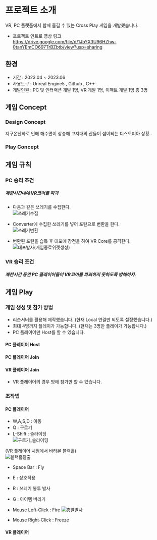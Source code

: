 # 프로젝트 소개  
VR, PC 플랫폼에서 함께 즐길 수 있는 Cross Play 게임을 개발했습니다.
- 프로젝트 인트로 영상 링크
https://drive.google.com/file/d/1JbYX3U96HZhw-0tanYEmCO697TrBZbtb/view?usp=sharing  

## 환경
* 기간 : 2023.04 ~ 2023.06
* 사용도구 : Unreal Engine5 , Github , C++
* 개발인원 : PC 및 인터랙션 개발 1명, VR 개발 1명, 이펙트 개발 1명 총 3명



## 게임 Concept
### Design Concept
지구온난화로 인해 해수면이 상승해 고지대의 산들이 섬이되는 디스토피아 상황..


### Play Concept


## 게임 규칙
### PC 승리 조건
##### 제한시간내에 VR코어를 파괴
- 다음과 같은 쓰레기를 수집한다.  
![쓰레기수집](https://github.com/oh-bba-ya/Project_CrossBridge/assets/49023743/b19055df-726b-4f10-9ee8-27bb1021aac2)
  
- Converter에 수집한 쓰레기를 넣어 포탄으로 변환을 한다.  
![쓰레기변환](https://github.com/oh-bba-ya/Project_CrossBridge/assets/49023743/e3f9390c-93cb-412e-ae46-614994bda9b7)

  
- 변환된 포탄을 습득 후 대포에 장전을 하여 VR Core를 공격한다.  
![대포발사(게임종료위젯생성)](https://github.com/oh-bba-ya/Project_CrossBridge/assets/49023743/f7d9e99e-16c6-4e6e-80ed-d3f0e9ecccbd)

### VR 승리 조건
##### 제한시간 동안 PC 플레이어들이 VR코어를 파괴하지 못하도록 방해하자.



## 게임 Play
### 게임 생성 및 참가 방법
- 리슨서버를 활용해 제작했습니다. (현재 Local 연결만 되도록 설정했습니다.)
- 최대 4명까지 플레이가 가능합니다. (현재는 3명만 플레이가 가능합니다.)
- PC 플레이어만 Host를 할 수 있습니다.
#### PC 플레이어 Host

#### PC 플레이어 Join



#### VR 플레이어 Join
- VR 플레이어의 경우 방에 참가만 할 수 있습니다.

### 조작법
#### PC 플레이어
- W,A,S,D : 이동
- Q : 구르기
- L-Shift : 슬라이딩  
![구르기_슬라이딩](https://github.com/oh-bba-ya/Project_CrossBridge/assets/49023743/9fc7f682-fe70-4cf4-b2b4-5b88116d162a)

(VR 플레이어 시점에서 바라본 블랙홀)  
![블랙홀탈출](https://github.com/oh-bba-ya/Project_CrossBridge/assets/49023743/a2e705d7-3bcb-4815-934c-83d609ce2ab3)
- Space Bar : Fly  
- E : 상호작용  
- R : 쓰레기 봉투 발사  
- G : 아이템 버리기  
- Mouse Left-Click : Fire  ![총알발사](https://github.com/oh-bba-ya/Project_CrossBridge/assets/49023743/a455a04f-0edd-4e38-b689-69d6b6885e4f)

- Mouse Right-Click : Freeze  


  
#### VR 플레이어



